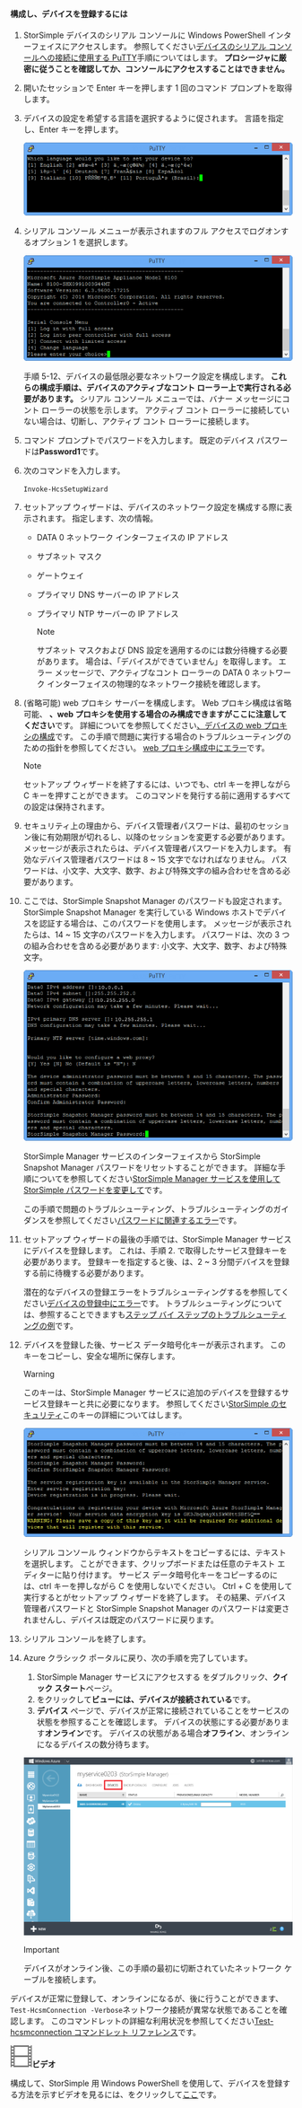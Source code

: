 <!--author=alkohli last changed: 12/01/15-->


#### <a name="to-configure-and-register-the-device"></a>構成し、デバイスを登録するには
1. StorSimple デバイスのシリアル コンソールに Windows PowerShell インターフェイスにアクセスします。 参照してください[デバイスのシリアル コンソールへの接続に使用する PuTTY](#use-putty-to-connect-to-the-device-serial-console)手順についてはします。 **プロシージャに厳密に従うことを確認してか、コンソールにアクセスすることはできません。**
2. 開いたセッションで Enter キーを押します 1 回のコマンド プロンプトを取得します。 
3. デバイスの設定を希望する言語を選択するように促されます。 言語を指定し、Enter キーを押します。 
   
    ![StorSimple を構成するデバイスと登録 1](./media/storsimple-configure-and-register-device/HCS_RegisterYourDevice1-include.png)
4. シリアル コンソール メニューが表示されますのフル アクセスでログオンするオプション 1 を選択します。 
   
    ![StorSimple デバイス 2 を登録](./media/storsimple-configure-and-register-device/HCS_RegisterYourDevice2-include.png)
   
     手順 5-12、デバイスの最低限必要なネットワーク設定を構成します。 **これらの構成手順は、デバイスのアクティブなコント ローラー上で実行される必要があります。** シリアル コンソール メニューでは、バナー メッセージにコント ローラーの状態を示します。 アクティブ コント ローラーに接続していない場合は、切断し、アクティブ コント ローラーに接続します。
5. コマンド プロンプトでパスワードを入力します。 既定のデバイス パスワードは**Password1**です。
6. 次のコマンドを入力します。
   
     `Invoke-HcsSetupWizard` 
7. セットアップ ウィザードは、デバイスのネットワーク設定を構成する際に表示されます。 指定します、次の情報。 
   
   * DATA 0 ネットワーク インターフェイスの IP アドレス
   * サブネット マスク
   * ゲートウェイ
   * プライマリ DNS サーバーの IP アドレス
   * プライマリ NTP サーバーの IP アドレス
     
     > [!NOTE]
     > サブネット マスクおよび DNS 設定を適用するのには数分待機する必要があります。 場合は、「デバイスができていません」を取得します。 エラー メッセージで、アクティブなコント ローラーの DATA 0 ネットワーク インターフェイスの物理的なネットワーク接続を確認します。
     > 
     > 
8. (省略可能) web プロキシ サーバーを構成します。 Web プロキシ構成は省略可能、 **、web プロキシを使用する場合のみ構成できますがここに注意してください**です。 詳細についてを参照してください[、デバイスの web プロキシの構成](../articles/storsimple/storsimple-configure-web-proxy.md)です。 この手順で問題に実行する場合のトラブルシューティングのための指針を参照してください。 [web プロキシ構成中にエラー](../articles/storsimple/storsimple-troubleshoot-deployment.md#errors-during-the-optional-web-proxy-settings)です。

     > [!NOTE]
     > セットアップ ウィザードを終了するには、いつでも、ctrl キーを押しながら C キーを押すことができます。 このコマンドを発行する前に適用するすべての設定は保持されます。

1. セキュリティ上の理由から、デバイス管理者パスワードは、最初のセッション後に有効期限が切れるし、以降のセッションを変更する必要があります。 メッセージが表示されたらは、デバイス管理者パスワードを入力します。 有効なデバイス管理者パスワードは 8 ~ 15 文字でなければなりません。 パスワードは、小文字、大文字、数字、および特殊文字の組み合わせを含める必要があります。
2. ここでは、StorSimple Snapshot Manager のパスワードも設定されます。 StorSimple Snapshot Manager を実行している Windows ホストでデバイスを認証する場合は、このパスワードを使用します。 メッセージが表示されたらは、14 ~ 15 文字のパスワードを入力します。 パスワードは、次の 3 つの組み合わせを含める必要があります: 小文字、大文字、数字、および特殊文字。 
   
   ![StorSimple デバイス 4 を登録](./media/storsimple-configure-and-register-device/HCS_RegisterYourDevice4-include.png)
   
   StorSimple Manager サービスのインターフェイスから StorSimple Snapshot Manager パスワードをリセットすることができます。 詳細な手順についてを参照してください[StorSimple Manager サービスを使用して StorSimple パスワードを変更して](../articles/storsimple/storsimple-change-passwords.md)です。
   
   この手順で問題のトラブルシューティング、トラブルシューティングのガイダンスを参照してください[パスワードに関連するエラー](../articles/storsimple/storsimple-troubleshoot-deployment.md#errors-related-to-device-administrator-and-storsimple-snapshot-manager-passwords)です。
3. セットアップ ウィザードの最後の手順では、StorSimple Manager サービスにデバイスを登録します。 これは、手順 2. で取得したサービス登録キーを必要があります。 登録キーを指定すると後、は、2 ~ 3 分間デバイスを登録する前に待機する必要があります。
   
   潜在的なデバイスの登録エラーをトラブルシューティングするを参照してください[デバイスの登録中にエラー](../articles/storsimple/storsimple-troubleshoot-deployment.md#errors-during-device-registration)です。 トラブルシューティングについては、参照することできますも[ステップ バイ ステップのトラブルシューティングの例](../articles/storsimple/storsimple-troubleshoot-deployment.md#step-by-step-storsimple-troubleshooting-example)です。
4. デバイスを登録した後、サービス データ暗号化キーが表示されます。 このキーをコピーし、安全な場所に保存します。
   
   > [!WARNING]
   > このキーは、StorSimple Manager サービスに追加のデバイスを登録するサービス登録キーと共に必要になります。 参照してください[StorSimple のセキュリティ](../articles/storsimple/storsimple-security.md)このキーの詳細についてはします。
   > 
   > 
   
    ![StorSimple デバイス 6 を登録](./media/storsimple-configure-and-register-device/HCS_RegisterYourDevice6-include.png)
   
    シリアル コンソール ウィンドウからテキストをコピーするには、テキストを選択します。 ことができます、クリップボードまたは任意のテキスト エディターに貼り付けます。 サービス データ暗号化キーをコピーするのには、ctrl キーを押しながら C を使用しないでください。 Ctrl + C を使用して実行するとがセットアップ ウィザードを終了します。 その結果、デバイス管理者パスワードと StorSimple Snapshot Manager のパスワードは変更されませんし、デバイスは既定のパスワードに戻ります。
5. シリアル コンソールを終了します。
6. Azure クラシック ポータルに戻り、次の手順を完了しています。
   
   1. StorSimple Manager サービスにアクセスする をダブルクリック、**クイック スタート**ページ。
   2. をクリックして**ビューには、デバイスが接続されている**です。
   3. **デバイス** ページで、デバイスが正常に接続されていることをサービスの状態を参照することを確認します。 デバイスの状態にする必要があります**オンライン**です。 デバイスの状態がある場合**オフライン**、オンラインになるデバイスの数分待ちます。
   
   ![StorSimple デバイス ページ](./media/storsimple-configure-and-register-device/HCS_DevicesPageM-include.png) 
   
   > [!IMPORTANT]
   > デバイスがオンライン後、この手順の最初に切断されていたネットワーク ケーブルを接続します。
   > 
   > 

デバイスが正常に登録して、オンラインになるが、後に行うことができます、`Test-HcsmConnection -Verbose`ネットワーク接続が異常な状態であることを確認します。 このコマンドレットの詳細な利用状況を参照してください[Test-hcsmconnection コマンドレット リファレンス](https://technet.microsoft.com/library/dn715782.aspx)です。

![使用可能なビデオ](./media/storsimple-configure-and-register-device/Video_icon.png)**ビデオ**

構成して、StorSimple 用 Windows PowerShell を使用して、デバイスを登録する方法を示すビデオを見るには、をクリックして[ここ](https://azure.microsoft.com/documentation/videos/initialize-the-storsimple-appliance/)です。

